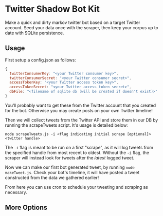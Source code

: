 Twitter Shadow Bot Kit
======================

Make a quick and dirty markov twitter bot based on a target Twitter account. Seed your data once with the scraper, then keep your corpus up to date with SQLite persistence.

Usage
-----

First setup a config.json as follows:

```javascript
{
  twitterConsumerKey: "<your Twitter consumer key>",
  twitterConsumerSecret: "<your Twitter consumer secret>",
  accessTokenKey: "<your Twitter access token key>",
  accessTokenSecret: "<your Twitter access token secret>",
  dbFile: "<filename of sqlite db (will be created if doesn't exist)>"
}
```

You'll probably want to get these from the Twitter account that you created for the bot. Otherwise you may create posts on your own Twitter timeline!

Then we will collect tweets from the Twitter API and store them in our DB by running the scrapeTweets script. It's usage is detailed below:

```
node scrapeTweets.js -i <flag indicating initial scrape [optional]> <twitter handle>
```

The `-i` flag is meant to be run on a first "scrape", as it will log tweets from the specified handle from most recent to oldest. Without the `-i` flag, the scraper will instead look for tweets after the *latest* logged tweet.

Now we can make our first bot generated tweet, by running `node makeTweet.js`. Check your bot's timeline, it will have posted a tweet constructed from the data we gathered earlier!

From here you can use cron to schedule your tweeting and scraping as necessary.

More Options
------------
